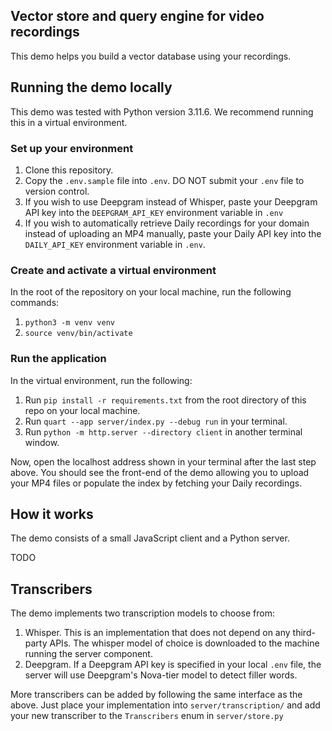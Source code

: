 
## Vector store and query engine for video recordings

This demo helps you build a vector database using your recordings.

## Running the demo locally

This demo was tested with Python version 3.11.6. We recommend running this in a virtual environment.

### Set up your environment

1. Clone this repository.
1. Copy the `.env.sample` file into `.env`. DO NOT submit your `.env` file to version control.
1. If you wish to use Deepgram instead of Whisper, paste your Deepgram API key into the `DEEPGRAM_API_KEY` environment variable in `.env`
1. If you wish to automatically retrieve Daily recordings for your domain instead of uploading an MP4 manually, paste your Daily API key into the `DAILY_API_KEY` environment variable in `.env`.

### Create and activate a virtual environment

In the root of the repository on your local machine, run the following commands:

1. `python3 -m venv venv`
1. `source venv/bin/activate`

### Run the application

In the virtual environment, run the following: 

1. Run `pip install -r requirements.txt` from the root directory of this repo on your local machine.
1. Run `quart --app server/index.py --debug run` in your terminal.
1. Run `python -m http.server --directory client` in another terminal window.

Now, open the localhost address shown in your terminal after the last step above. You should see the front-end of the demo allowing you to upload your MP4 files or populate the index by fetching your Daily recordings.

## How it works

The demo consists of a small JavaScript client and a Python server.

TODO

## Transcribers 

The demo implements two transcription models to choose from:

1. Whisper. This is an implementation that does not depend on any third-party APIs. The whisper model of choice is downloaded to the machine running the server component.
2. Deepgram. If a Deepgram API key is specified in your local `.env` file, the server will use Deepgram's Nova-tier model to detect filler words.

More transcribers can be added by following the same interface as the above. Just place your implementation into `server/transcription/` and add your new transcriber to the `Transcribers` enum in `server/store.py`
